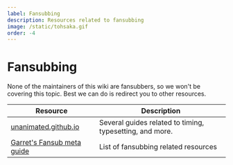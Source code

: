```yaml
---
label: Fansubbing 
description: Resources related to fansubbing
image: /static/tohsaka.gif
order: -4
---
```


# Fansubbing

None of the maintainers of this wiki are fansubbers, so we won't be covering this topic. Best we can do is redirect you to other resources.

| Resource                                                                                                | Description                                                                               |
| ------------------------------------------------------------------------------------------------------- | ----------------------------------------------------------------------------------------- |
| [unanimated.github.io](https://unanimated.github.io)                                                    | Several guides related to timing, typesetting, and more.                                  |
| [Garret's Fansub meta guide](https://tilde.club/~garret/fansub.html)                                    | List of fansubbing related resources                                                      |
